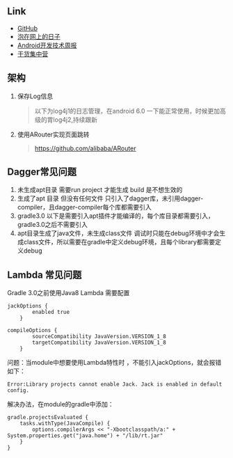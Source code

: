 ## Link 
- [GitHub](https://github.com/)
- [泡在网上的日子](http://www.jcodecraeer.com/)
- [Android开发技术周报](http://www.androidweekly.cn/)
- [干货集中营](http://gank.io/)


## 架构
1. 保存Log信息
    > 以下为log4j1的日志管理，在android 6.0 一下能正常使用，时候更加高级的胃log4j2,持续跟新
2. 使用ARouter实现页面跳转
    > https://github.com/alibaba/ARouter
    
    
## Dagger常见问题
1. 未生成apt目录
    需要run project 才能生成 build 是不想生效的
2. 生成了apt 目录 但没有任何文件
    只引入了dagger库，未引用dagger-compiler，且dagger-compiler每个库都需要引入
3. gradle3.0 以下是需要引入apt插件才能编译的，每个库目录都需要引入，gradle3.0之后不需要引入
4. apt目录生成了java文件，未生成class文件
    调试时只能在debug环境中才会生成class文件，所以需要在gradle中定义debug环境，且每个library都需要定义debug
    
## Lambda 常见问题
Gradle 3.0之前使用Java8 Lambda 需要配置
```angular2html
jackOptions {
        enabled true
    }
```
```angular2html
compileOptions {
        sourceCompatibility JavaVersion.VERSION_1_8
        targetCompatibility JavaVersion.VERSION_1_8
    }
```
问题：当module中想要使用Lambda特性时 ，不能引入jackOptions，就会报错如下：
```angular2html
Error:Library projects cannot enable Jack. Jack is enabled in default config.
```
解决办法，在module的gradle中添加：
```angular2html
gradle.projectsEvaluated {
    tasks.withType(JavaCompile) {
        options.compilerArgs << "-Xbootclasspath/a:" + System.properties.get("java.home") + "/lib/rt.jar"
    }
}
```